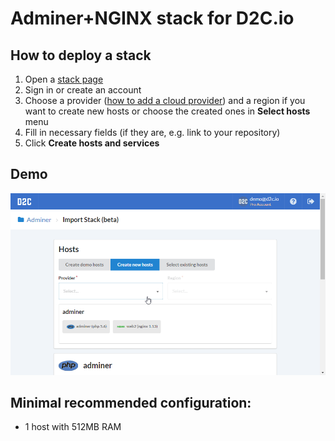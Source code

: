 # Adminer+NGINX stack for D2C.io

## How to deploy a stack

1. Open a [stack page](https://panel.d2c.io/?import=https://github.com/d2cio/adminer-nginx-stack/archive/master.zip)
2. Sign in or create an account
3. Choose a provider ([how to add a cloud provider](https://docs.d2c.io/getting-started/cloud-providers/)) and a region if you want to create new hosts or choose the created ones in **Select hosts** menu
3. Fill in necessary fields (if they are, e.g. link to your repository)
4. Click **Create hosts and services**

## Demo

![How to deploy a stack](https://github.com/mastappl/images/blob/master/adminer.gif)

## Minimal recommended configuration:

- 1 host with 512MB RAM
